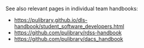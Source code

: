See also relevant pages in individual team handbooks:

- https://pulibrary.github.io/dls-handbook/student_software_developers.html
- https://github.com/pulibrary/rdss-handbook
- https://github.com/pulibrary/dacs_handbook
